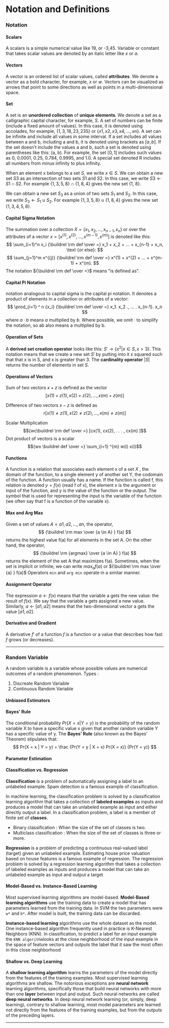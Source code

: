 # Notation and Definitions

### Notation
#### Scalars
A scalars is a simple numerical value like 19, or -3,45. Variable or constant that takes scalar values are denoted by an italic letter like $x$ or $a$.
#### Vectors
A vector is an ordered list of scalar values, called **attributes**. We denote a vector as a bold character, for example, $x$ or $w$. Vectors can be visualized as arrows that point to some directions as well as points in a multi-dimensional space.
#### Set
A set is an **unordered collection** of **unique elements**. We denote a set as a calligraphic capital character, for example, $S$.
A set of numbers can be finite (include a fixed amount of values). In this case, it is denoted using accolades, for example, $\{1, 3, 18, 23, 235\}$ or $\{x1, x2, x3, x4,...,xn\}$. A set can be infinite and include all values in some interval. If a set includes all values between a and b, including a and b, it is denoted using brackets as $[a, b]$. If the set doesn’t include the values a and b, such a set is denoted using parentheses like this: (a, b). For example, the set $[0, 1]$ includes such values as 0, 0.0001, 0.25, 0.784, 0.9995, and 1.0. A special set denoted R includes all numbers from minus infinity to plus infinity. 

When an element x belongs to a set $S$, we write $x \in S$. We can obtain a new set $S3$ as an intersection of two sets $S1$ and $S2$. In this case, we write $S3 \leftarrow S1 \cap S2$. For example $\{1, 3, 5, 8\}$ $\cap$ $\{1, 8, 4\}$ gives the new set {1, 8}.

We can obtain a new set $S_3$ as a union of two sets $S_1$ and $S_2$. In this case, we write $S_3 \leftarrow S_1 \cup S_2$. For example $\{1, 3, 5, 8\} \cup \{1, 8, 4\}$ gives the new set $\{1, 3, 4, 5, 8\}$.

#### Capital Sigma Notation
The summation over a collection $X = \{x_1, x_2, ... , x_{n-1}, x_n\}$ or over the attributes of a vector $x = [x^{(1)}, x^{(2)}, ..., x^{(m-1)}, x^{(m)}]$ is denoted like this:
$$
\sum_{i=1}^n x_i {\buildrel \rm def \over =}  x_1 + x_2 + ... + x_{n-1} + x_n,
\text {or else}:
$$
$$
\sum_{j=1}^m x^{(j)} {\buildrel \rm def \over =} x^(1) + x^(2) + ... + x^(m-1) + x^(m).
$$
The notation ${\buildrel \rm def \over =}$ means "is defined as".

#### Capital Pi Notation 
 notation analogous to capital sigma is the capital pi notation. It denotes a product of elements in a collection or attributes of a vector: 
$$
 \prod_{i=1} ^ n {x_i} {\buildrel \rm def \over =} x_1. x_2 ., ... . x_{n-1}. x_n
$$
 where $a · b$ means $a$ multiplied by $b$. Where possible, we omit $·$ to simplify the notation, so ab also means a multiplied by b.
#### Operation of Sets
A **derived set creation operator** looks like this: $S' \rightarrow \{x^2 | x \in S, x > 3\}$. This notation means that we create a new set $S'$ by putting into it x squared such that that x is in S, and x is greater than 3. 
The **cardinality operator** $|S|$ returns the number of elements in set $S$.
#### Operations of Vectors
Sum of two vectors $x + z$ is defined as the vector 
$$[x(1) + z(1), x(2) + z(2),...,x(m) + z(m) ]$$

Difference of two vectors $x-z$ is defined as 
$$r [x(1) ≠ z(1), x(2) ≠ z(2),...,x(m) ≠ z(m) ]$$

Scalar Multiplication  
$${wc\buildrel \rm def \over =} [cx(1), cx(2), . . . , cx(m) ]$$
Dot product of vectors is a scalar 
$${wx \buildrel def \over =} \sum_{i=1} ^{m} w(i) x(i)$$
#### Functions
A function is a relation that associates each element x of a set $X$ , the domain of the function, to a single element y of another set Y, the codomain of the function. A function usually has a name. If the function is called f, this relation is denoted $y = f(x)$ (read f of x), the element x is the argument or input of the function, and y is the value of the function or the output. The symbol that is used for representing the input is the variable of the function (we often say that f is a function of the variable x).

#### Max and Arg Max
Given a set of values $A = {a1, a2,...,an}$, the operator, 
$$
{\buildrel \rm max \over {a \in A} } f(a)
$$
returns the highest value f(a) for all elements in the set A. On the other hand, the operator,
$$
{\buildrel \rm {argmax} \over {a \in A} } f(a)
$$
returns the element of the set A that maximizes f(a). 
Sometimes, when the set is implicit or infinite, we can write $max_a f(a)$ or ${\buildrel \rm max \over {a} } f(a)$ 
Operators `min` and `arg min` operate in a similar manner.
#### Assignment Operator
The expression $a \leftarrow f(x$) means that the variable a gets the new value: the result of $f(x)$. We say that the variable a gets assigned a new value. Similarly, $a \leftarrow [a1, a2]$ means that the two-dimensional vector a gets the value $[a1, a2]$.
#### Derivative and Gradient 
A derivative $f'$ of a function $f$ is a function or a value that describes how fast $f$ grows (or decreases).
___
### Random Variable
A $\text {random variable}$ is a variable whose possible values are numerical outcomes of a random phenomenon.
Types : 
1. Discreate Random Variable
2. Continuous Random Variable
#### Unbiased Estimators
#### Bayes' Rule
The conditional probability $Pr(X = x|Y = y)$ is the probability of the random variable X to have a specific value x given that another random variable Y has a specific value of y. The **Bayes’ Rule** (also known as the Bayes’ Theorem) stipulates that:
$$
Pr(X = x | Y = y) = \frac {Pr(Y = y | X = x) Pr(X = x)} {Pr(Y = y)}
$$
#### Parameter Estimation
#### Classification vs. Regression 
**Classification** is a problem of automatically assigning a label to an unlabeled example. Spam detection is a famous example of classification.

In machine learning, the classification problem is solved by a classification learning algorithm that takes a collection of **labeled examples** as inputs and produces a model that can take an unlabeled example as input and either directly output a label.
In a classification problem, a label is a member of finite set of **classes**. 
- Binary classification : When the size of the set of classes is two. 
- Multiclass classification : When the size of the set of classes is three or more.

**Regression** is a problem of predicting a continuous real-valued label (target) given an unlabeled example. Estimating house price valuation based on house features is a famous example of regression.
The regression problem is solved by a regression learning algorithm that takes a collection of labeled examples as inputs and produces a model that can take an unlabeled example as input and output a target
#### Model-Based vs. Instance-Based Learning

Most supervised learning algorithms are model-based. **Model-Based learning algorithms** use the training data to create a model that has parameters learned from the training data. In SVM the two parameters were `w*` and `b*`. After model is built, the training data can be discarded.

**Instance-based learning** algorithms use the whole dataset as the model. One instance-based algorithm frequently used in practice is K-Nearest Neighbors (KNN). In classification, to predict a label for an input example the `KNN algorithm`looks at the close neighborhood of the input example in the space of feature vectors and outputs the label that it saw the most often in this close neighborhood

#### Shallow vs. Deep Learning
A **shallow learning algorithm** learns the parameters of the model directly from the features of the training examples. Most supervised learning algorithms are shallow. The notorious exceptions are **neural network** learning algorithms, specifically those that build neural networks with more than one **layer** between input and output. Such neural networks are called **deep neural networks**. In deep neural network learning (or, simply, deep learning), contrary to shallow learning, most model parameters are learned not directly from the features of the training examples, but from the outputs of the preceding layers.
___
